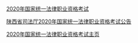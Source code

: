 

[2020年国家统一法律职业资格考试](/fk/2020年国家统一法律职业资格考试.md)

[陕西省司法厅2020年国家统一法律职业资格考试公告](/fk/陕西省司法厅2020年国家统一法律职业资格考试公告.md)

[2020年国家统一法律职业资格考试主页](http://www.moj.gov.cn/subject/content/2020-08/13/twzt_3254076.html)
